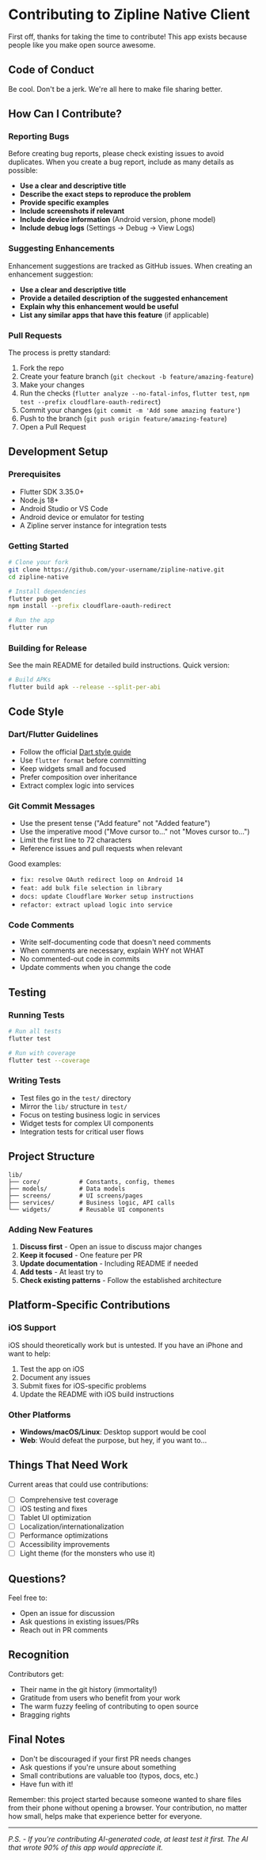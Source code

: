 # Contributing to Zipline Native Client

First off, thanks for taking the time to contribute! This app exists because people like you make open source awesome.

## Code of Conduct

Be cool. Don't be a jerk. We're all here to make file sharing better.

## How Can I Contribute?

### Reporting Bugs

Before creating bug reports, please check existing issues to avoid duplicates. When you create a bug report, include as many details as possible:

- **Use a clear and descriptive title**
- **Describe the exact steps to reproduce the problem**
- **Provide specific examples**
- **Include screenshots if relevant**
- **Include device information** (Android version, phone model)
- **Include debug logs** (Settings → Debug → View Logs)

### Suggesting Enhancements

Enhancement suggestions are tracked as GitHub issues. When creating an enhancement suggestion:

- **Use a clear and descriptive title**
- **Provide a detailed description of the suggested enhancement**
- **Explain why this enhancement would be useful**
- **List any similar apps that have this feature** (if applicable)

### Pull Requests

The process is pretty standard:

1. Fork the repo
2. Create your feature branch (`git checkout -b feature/amazing-feature`)
3. Make your changes
4. Run the checks (`flutter analyze --no-fatal-infos`, `flutter test`, `npm test --prefix cloudflare-oauth-redirect`)
5. Commit your changes (`git commit -m 'Add some amazing feature'`)
6. Push to the branch (`git push origin feature/amazing-feature`)
7. Open a Pull Request

## Development Setup

### Prerequisites

- Flutter SDK 3.35.0+
- Node.js 18+
- Android Studio or VS Code
- Android device or emulator for testing
- A Zipline server instance for integration tests

### Getting Started

```bash
# Clone your fork
git clone https://github.com/your-username/zipline-native.git
cd zipline-native

# Install dependencies
flutter pub get
npm install --prefix cloudflare-oauth-redirect

# Run the app
flutter run
```

### Building for Release

See the main README for detailed build instructions. Quick version:

```bash
# Build APKs
flutter build apk --release --split-per-abi
```

## Code Style

### Dart/Flutter Guidelines

- Follow the official [Dart style guide](https://dart.dev/guides/language/effective-dart/style)
- Use `flutter format` before committing
- Keep widgets small and focused
- Prefer composition over inheritance
- Extract complex logic into services

### Git Commit Messages

- Use the present tense ("Add feature" not "Added feature")
- Use the imperative mood ("Move cursor to..." not "Moves cursor to...")
- Limit the first line to 72 characters
- Reference issues and pull requests when relevant

Good examples:
- `fix: resolve OAuth redirect loop on Android 14`
- `feat: add bulk file selection in library`
- `docs: update Cloudflare Worker setup instructions`
- `refactor: extract upload logic into service`

### Code Comments

- Write self-documenting code that doesn't need comments
- When comments are necessary, explain WHY not WHAT
- No commented-out code in commits
- Update comments when you change the code

## Testing

### Running Tests

```bash
# Run all tests
flutter test

# Run with coverage
flutter test --coverage
```

### Writing Tests

- Test files go in the `test/` directory
- Mirror the `lib/` structure in `test/`
- Focus on testing business logic in services
- Widget tests for complex UI components
- Integration tests for critical user flows

## Project Structure

```
lib/
├── core/           # Constants, config, themes
├── models/         # Data models
├── screens/        # UI screens/pages
├── services/       # Business logic, API calls
└── widgets/        # Reusable UI components
```

### Adding New Features

1. **Discuss first** - Open an issue to discuss major changes
2. **Keep it focused** - One feature per PR
3. **Update documentation** - Including README if needed
4. **Add tests** - At least try to
5. **Check existing patterns** - Follow the established architecture

## Platform-Specific Contributions

### iOS Support

iOS should theoretically work but is untested. If you have an iPhone and want to help:

1. Test the app on iOS
2. Document any issues
3. Submit fixes for iOS-specific problems
4. Update the README with iOS build instructions

### Other Platforms

- **Windows/macOS/Linux**: Desktop support would be cool
- **Web**: Would defeat the purpose, but hey, if you want to...

## Things That Need Work

Current areas that could use contributions:

- [ ] Comprehensive test coverage
- [ ] iOS testing and fixes
- [ ] Tablet UI optimization
- [ ] Localization/internationalization
- [ ] Performance optimizations
- [ ] Accessibility improvements
- [ ] Light theme (for the monsters who use it)

## Questions?

Feel free to:
- Open an issue for discussion
- Ask questions in existing issues/PRs
- Reach out in PR comments

## Recognition

Contributors get:
- Their name in the git history (immortality!)
- Gratitude from users who benefit from your work
- The warm fuzzy feeling of contributing to open source
- Bragging rights

## Final Notes

- Don't be discouraged if your first PR needs changes
- Ask questions if you're unsure about something
- Small contributions are valuable too (typos, docs, etc.)
- Have fun with it!

Remember: this project started because someone wanted to share files from their phone without opening a browser. Your contribution, no matter how small, helps make that experience better for everyone.

---

*P.S. - If you're contributing AI-generated code, at least test it first. The AI that wrote 90% of this app would appreciate it.*
